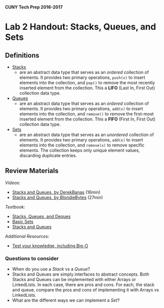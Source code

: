 **CUNY Tech Prep 2016-2017**

# Lab 2 Handout: Stacks, Queues, and Sets

## Definitions

* [Stacks](https://en.wikipedia.org/wiki/Stack_(abstract_data_type))
    - are an abstract data type that serves as an _ordered_ collection of elements. It provides two primary operations, `push(x)` to insert elements into the collection, and `pop()` to remove the most recently inserted element from the collection. This a **LIFO** (Last In, First Out) collection data type.
* [Queues](https://en.wikipedia.org/wiki/Queue_(abstract_data_type))
    - are an abstract data type that serves as an _ordered_ collection of elements. It provides two primary operations, `add(x)` to insert elements into the collection, and `remove()` to remove the first-most inserted element from the collection. This a **FIFO** (First In, First Out) collection data type.
* [Sets](https://en.wikipedia.org/wiki/Set_(abstract_data_type))
    - are an abstract data type that serves as an _unordered_ collection of elements. It provides two primary operations, `add(x)` to insert elements into the collection, and `remove(x)` to remove specific elements. The collection keeps only unique element values, discarding duplicate entries.

## Review Materials

*Videos:*

* [Stacks and Queues, by DerekBanas](https://www.youtube.com/watch?v=JvGZh_BdF-8&index=3&list=PLGLfVvz_LVvReUrWr94U-ZMgjYTQ538nT) (16min)
* [Stacks and Queues, by BlondieBytes](https://www.youtube.com/watch?v=fOHLom4hZME) (27min)

*Textbook:*

* [Stacks, Queues, and Deques](http://www.brpreiss.com/books/opus5/html/page130.html#SECTION007000000000000000000)
* [Basic Sets](http://www.brpreiss.com/books/opus5/html/page385.html#SECTION0013000000000000000000)
* [Stacks and Queues](http://math.hws.edu/javanotes/c9/s3.html)

*Additional Resources:*

* [Test your knowledge, including Big-O](http://pages.cs.wisc.edu/~vernon/cs367/notes/5.STACKS-AND-QUEUES.html)

### Questions to consider

* When do you use a _Stack_ vs a _Queue_?
* Stacks and Queues are simply interfaces to abstract concepts. Both Stacks and Queues can be implemented with either Arrays or LinkedLists. In each case, there are pros and cons. For each, the stack and queue, compare the pros and cons of implementing it with Arrays vs LinkedLists.
* What are the different ways we can implement a _Set_?
